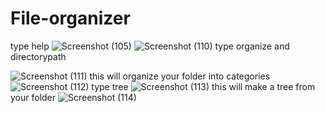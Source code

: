 # File-organizer
 type help
![Screenshot (105)](https://user-images.githubusercontent.com/85377449/142605063-e239c3b0-e84a-4a68-83d7-144a04591ac4.png)
![Screenshot (110)](https://user-images.githubusercontent.com/85377449/142605071-2b2ad019-db18-4cfe-a32d-1edcb3b8ea2a.png)
type organize and directorypath

![Screenshot (111)](https://user-images.githubusercontent.com/85377449/142605078-04b1ea6b-1a71-4286-a8d1-a49f87f39c46.png)
this will organize your folder into categories
![Screenshot (112)](https://user-images.githubusercontent.com/85377449/142605079-2d799ebb-d5a9-4d1f-a2e3-c732dd232862.png)
type tree
![Screenshot (113)](https://user-images.githubusercontent.com/85377449/142605083-3b79f248-1c63-4314-b200-2240ae1df1ed.png)
this will make a tree from your folder
![Screenshot (114)](https://user-images.githubusercontent.com/85377449/142605090-39d54381-be05-41fe-8c0a-6295ebadf892.png)
